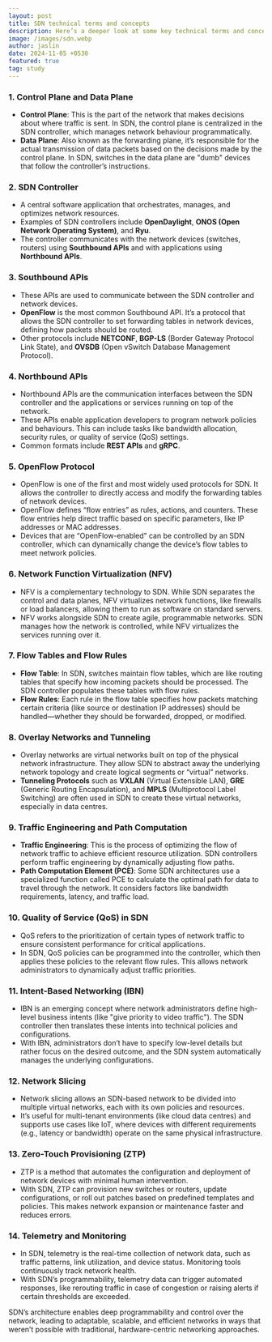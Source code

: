 ```yaml
---
layout: post
title: SDN technical terms and concepts
description: Here’s a deeper look at some key technical terms and concepts in Software-Defined Networking (SDN)
image: /images/sdn.webp
author: jaslin
date: 2024-11-05 +0530
featured: true
tag: study
---
```


### 1. **Control Plane and Data Plane**
   - **Control Plane**: This is the part of the network that makes decisions about where traffic is sent. In SDN, the control plane is centralized in the SDN controller, which manages network behaviour programmatically.
   - **Data Plane**: Also known as the forwarding plane, it’s responsible for the actual transmission of data packets based on the decisions made by the control plane. In SDN, switches in the data plane are "dumb" devices that follow the controller’s instructions.

### 2. **SDN Controller**
   - A central software application that orchestrates, manages, and optimizes network resources.
   - Examples of SDN controllers include **OpenDaylight**, **ONOS (Open Network Operating System)**, and **Ryu**.
   - The controller communicates with the network devices (switches, routers) using **Southbound APIs** and with applications using **Northbound APIs**.

### 3. **Southbound APIs**
   - These APIs are used to communicate between the SDN controller and network devices.
   - **OpenFlow** is the most common Southbound API. It’s a protocol that allows the SDN controller to set forwarding tables in network devices, defining how packets should be routed.
   - Other protocols include **NETCONF**, **BGP-LS** (Border Gateway Protocol Link State), and **OVSDB** (Open vSwitch Database Management Protocol).

### 4. **Northbound APIs**
   - Northbound APIs are the communication interfaces between the SDN controller and the applications or services running on top of the network.
   - These APIs enable application developers to program network policies and behaviours. This can include tasks like bandwidth allocation, security rules, or quality of service (QoS) settings.
   - Common formats include **REST APIs** and **gRPC**.

### 5. **OpenFlow Protocol**
   - OpenFlow is one of the first and most widely used protocols for SDN. It allows the controller to directly access and modify the forwarding tables of network devices.
   - OpenFlow defines “flow entries” as rules, actions, and counters. These flow entries help direct traffic based on specific parameters, like IP addresses or MAC addresses.
   - Devices that are “OpenFlow-enabled” can be controlled by an SDN controller, which can dynamically change the device’s flow tables to meet network policies.

### 6. **Network Function Virtualization (NFV)**
   - NFV is a complementary technology to SDN. While SDN separates the control and data planes, NFV virtualizes network functions, like firewalls or load balancers, allowing them to run as software on standard servers.
   - NFV works alongside SDN to create agile, programmable networks. SDN manages how the network is controlled, while NFV virtualizes the services running over it.

### 7. **Flow Tables and Flow Rules**
   - **Flow Table**: In SDN, switches maintain flow tables, which are like routing tables that specify how incoming packets should be processed. The SDN controller populates these tables with flow rules.
   - **Flow Rules**: Each rule in the flow table specifies how packets matching certain criteria (like source or destination IP addresses) should be handled—whether they should be forwarded, dropped, or modified.

### 8. **Overlay Networks and Tunneling**
   - Overlay networks are virtual networks built on top of the physical network infrastructure. They allow SDN to abstract away the underlying network topology and create logical segments or “virtual” networks.
   - **Tunneling Protocols** such as **VXLAN** (Virtual Extensible LAN), **GRE** (Generic Routing Encapsulation), and **MPLS** (Multiprotocol Label Switching) are often used in SDN to create these virtual networks, especially in data centres.

### 9. **Traffic Engineering and Path Computation**
   - **Traffic Engineering**: This is the process of optimizing the flow of network traffic to achieve efficient resource utilization. SDN controllers perform traffic engineering by dynamically adjusting flow paths.
   - **Path Computation Element (PCE)**: Some SDN architectures use a specialized function called PCE to calculate the optimal path for data to travel through the network. It considers factors like bandwidth requirements, latency, and traffic load.

### 10. **Quality of Service (QoS) in SDN**
   - QoS refers to the prioritization of certain types of network traffic to ensure consistent performance for critical applications.
   - In SDN, QoS policies can be programmed into the controller, which then applies these policies to the relevant flow rules. This allows network administrators to dynamically adjust traffic priorities.

### 11. **Intent-Based Networking (IBN)**
   - IBN is an emerging concept where network administrators define high-level business intents (like "give priority to video traffic"). The SDN controller then translates these intents into technical policies and configurations.
   - With IBN, administrators don’t have to specify low-level details but rather focus on the desired outcome, and the SDN system automatically manages the underlying configurations.

### 12. **Network Slicing**
   - Network slicing allows an SDN-based network to be divided into multiple virtual networks, each with its own policies and resources.
   - It’s useful for multi-tenant environments (like cloud data centres) and supports use cases like IoT, where devices with different requirements (e.g., latency or bandwidth) operate on the same physical infrastructure.

### 13. **Zero-Touch Provisioning (ZTP)**
   - ZTP is a method that automates the configuration and deployment of network devices with minimal human intervention.
   - With SDN, ZTP can provision new switches or routers, update configurations, or roll out patches based on predefined templates and policies. This makes network expansion or maintenance faster and reduces errors.

### 14. **Telemetry and Monitoring**
   - In SDN, telemetry is the real-time collection of network data, such as traffic patterns, link utilization, and device status. Monitoring tools continuously track network health.
   - With SDN’s programmability, telemetry data can trigger automated responses, like rerouting traffic in case of congestion or raising alerts if certain thresholds are exceeded.

SDN’s architecture enables deep programmability and control over the network, leading to adaptable, scalable, and efficient networks in ways that weren’t possible with traditional, hardware-centric networking approaches.
